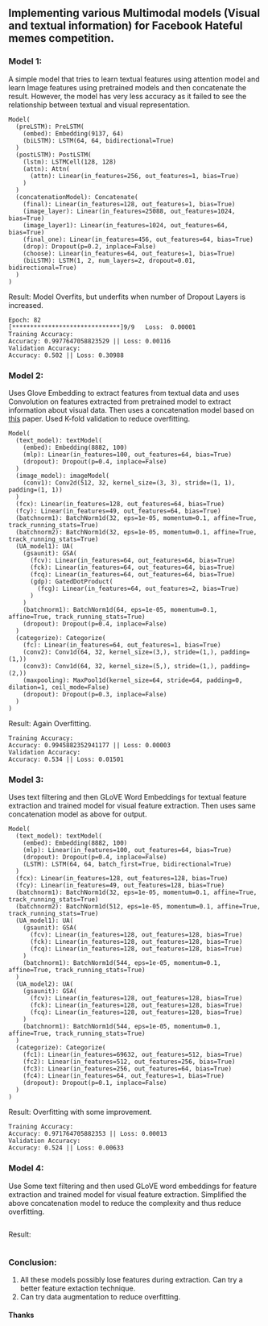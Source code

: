 ## Implementing various Multimodal models (Visual and textual information) for Facebook Hateful memes competition. 

### Model 1:
A simple model that tries to learn textual features using attention model and learn Image features using pretrained models and then concatenate the result. However, the model has very less accuracy as it failed to see the relationship between textual and visual representation.

```
Model(
  (preLSTM): PreLSTM(
    (embed): Embedding(9137, 64)
    (biLSTM): LSTM(64, 64, bidirectional=True)
  )
  (postLSTM): PostLSTM(
    (lstm): LSTMCell(128, 128)
    (attn): Attn(
      (attn): Linear(in_features=256, out_features=1, bias=True)
    )
  )
  (concatenationModel): Concatenate(
    (final): Linear(in_features=128, out_features=1, bias=True)
    (image_layer): Linear(in_features=25088, out_features=1024, bias=True)
    (image_layer1): Linear(in_features=1024, out_features=64, bias=True)
    (final_one): Linear(in_features=456, out_features=64, bias=True)
    (drop): Dropout(p=0.2, inplace=False)
    (choose): Linear(in_features=64, out_features=1, bias=True)
    (biLSTM): LSTM(1, 2, num_layers=2, dropout=0.01, bidirectional=True)
  )
)
```
Result: Model Overfits, but underfits when number of Dropout Layers is increased.
```
Epoch: 82
[******************************]9/9   Loss:  0.00001
Training Accuracy:
Accuracy: 0.9977647058823529 || Loss: 0.00116
Validation Accuracy:
Accuracy: 0.502 || Loss: 0.30988
```

### Model 2:
Uses Glove Embedding to extract features from textual data and uses Convolution on features extracted from pretrained model to extract information about visual data. Then uses a concatenation model based on [this](https://arxiv.org/pdf/1908.04107.pdf) paper. Used K-fold validation to reduce overfitting.
```
Model(
  (text_model): textModel(
    (embed): Embedding(8882, 100)
    (mlp): Linear(in_features=100, out_features=64, bias=True)
    (dropout): Dropout(p=0.4, inplace=False)
  )
  (image_model): imageModel(
    (conv1): Conv2d(512, 32, kernel_size=(3, 3), stride=(1, 1), padding=(1, 1))
  )
  (fcx): Linear(in_features=128, out_features=64, bias=True)
  (fcy): Linear(in_features=49, out_features=64, bias=True)
  (batchnorm1): BatchNorm1d(32, eps=1e-05, momentum=0.1, affine=True, track_running_stats=True)
  (batchnorm2): BatchNorm1d(32, eps=1e-05, momentum=0.1, affine=True, track_running_stats=True)
  (UA_model1): UA(
    (gsaunit): GSA(
      (fcv): Linear(in_features=64, out_features=64, bias=True)
      (fck): Linear(in_features=64, out_features=64, bias=True)
      (fcq): Linear(in_features=64, out_features=64, bias=True)
      (gdp): GatedDotProduct(
        (fcg): Linear(in_features=64, out_features=2, bias=True)
      )
    )
    (batchnorm1): BatchNorm1d(64, eps=1e-05, momentum=0.1, affine=True, track_running_stats=True)
    (dropout): Dropout(p=0.4, inplace=False)
  )
  (categorize): Categorize(
    (fc): Linear(in_features=64, out_features=1, bias=True)
    (conv2): Conv1d(64, 32, kernel_size=(3,), stride=(1,), padding=(1,))
    (conv3): Conv1d(64, 32, kernel_size=(5,), stride=(1,), padding=(2,))
    (maxpooling): MaxPool1d(kernel_size=64, stride=64, padding=0, dilation=1, ceil_mode=False)
    (dropout): Dropout(p=0.3, inplace=False)
  )
)
```
Result: Again Overfitting. 
```
Training Accuracy:
Accuracy: 0.9945882352941177 || Loss: 0.00003
Validation Accuracy:
Accuracy: 0.534 || Loss: 0.01501
```

### Model 3:
Uses text filtering and then GLoVE Word Embeddings for textual feature extraction and trained model for visual feature extraction. Then uses same concatenation model as above for output.
```
Model(
  (text_model): textModel(
    (embed): Embedding(8882, 100)
    (mlp): Linear(in_features=100, out_features=64, bias=True)
    (dropout): Dropout(p=0.4, inplace=False)
    (LSTM): LSTM(64, 64, batch_first=True, bidirectional=True)
  )
  (fcx): Linear(in_features=128, out_features=128, bias=True)
  (fcy): Linear(in_features=49, out_features=128, bias=True)
  (batchnorm1): BatchNorm1d(32, eps=1e-05, momentum=0.1, affine=True, track_running_stats=True)
  (batchnorm2): BatchNorm1d(512, eps=1e-05, momentum=0.1, affine=True, track_running_stats=True)
  (UA_model1): UA(
    (gsaunit): GSA(
      (fcv): Linear(in_features=128, out_features=128, bias=True)
      (fck): Linear(in_features=128, out_features=128, bias=True)
      (fcq): Linear(in_features=128, out_features=128, bias=True)
    )
    (batchnorm1): BatchNorm1d(544, eps=1e-05, momentum=0.1, affine=True, track_running_stats=True)
  )
  (UA_model2): UA(
    (gsaunit): GSA(
      (fcv): Linear(in_features=128, out_features=128, bias=True)
      (fck): Linear(in_features=128, out_features=128, bias=True)
      (fcq): Linear(in_features=128, out_features=128, bias=True)
    )
    (batchnorm1): BatchNorm1d(544, eps=1e-05, momentum=0.1, affine=True, track_running_stats=True)
  )
  (categorize): Categorize(
    (fc1): Linear(in_features=69632, out_features=512, bias=True)
    (fc2): Linear(in_features=512, out_features=256, bias=True)
    (fc3): Linear(in_features=256, out_features=64, bias=True)
    (fc4): Linear(in_features=64, out_features=1, bias=True)
    (dropout): Dropout(p=0.1, inplace=False)
  )
)
```
Result: Overfitting with some improvement.
```
Training Accuracy:
Accuracy: 0.971764705882353 || Loss: 0.00013
Validation Accuracy:
Accuracy: 0.524 || Loss: 0.00633
```
### Model 4:
Use Some text filtering and then used GLoVE word embeddings for feature extraction and trained model for visual feature extraction. Simplified the above concatenation model to reduce the complexity and thus reduce overfitting.
```
```
Result:
```
```

### Conclusion:
1. All these models possibly lose features during extraction. Can try a better feature extaction technique.
2. Can try data augmentation to reduce overfitting.

#### Thanks
